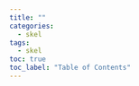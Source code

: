```yaml
---
title: ""
categories:
  - skel
tags:
  - skel
toc: true
toc_label: "Table of Contents"
---
```


# 

